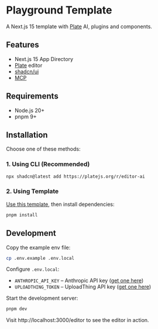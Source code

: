 # Playground Template

A Next.js 15 template with [Plate](https://platejs.org/) AI, plugins and components.

## Features

- Next.js 15 App Directory
- [Plate](https://platejs.org/) editor
- [shadcn/ui](https://ui.shadcn.com/)
- [MCP](https://platejs.org/docs/components/mcp)

## Requirements

- Node.js 20+
- pnpm 9+

## Installation

Choose one of these methods:

### 1. Using CLI (Recommended)

```bash
npx shadcn@latest add https://platejs.org/r/editor-ai
```

### 2. Using Template

[Use this template](https://github.com/udecode/plate-playground-template/generate), then install dependencies:

```bash
pnpm install
```

## Development

Copy the example env file:

```bash
cp .env.example .env.local
```

Configure `.env.local`:

- `ANTHROPIC_API_KEY` – Anthropic API key ([get one here](https://console.anthropic.com/dashboard))
- `UPLOADTHING_TOKEN` – UploadThing API key ([get one here](https://uploadthing.com/dashboard))

Start the development server:

```bash
pnpm dev
```

Visit http://localhost:3000/editor to see the editor in action.
